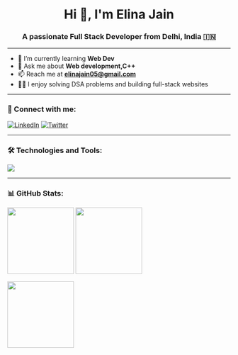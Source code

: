 <h1 align="center">Hi 👋, I'm Elina Jain</h1>
<h3 align="center">A passionate Full Stack Developer from Delhi, India 🇮🇳</h3>

---

- 🌱 I’m currently learning **Web Dev**
- 💬 Ask me about **Web development,C++**
- 📫 Reach me at **elinajain05@gmail.com**
- 👩‍💻 I enjoy solving DSA problems and building full-stack websites

---

### 🤝 Connect with me:
[![LinkedIn](https://img.shields.io/badge/-LinkedIn-0077B5?logo=linkedin&logoColor=white)](https://linkedin.com/in/elina-jain-4a3421314)
[![Twitter](https://img.shields.io/badge/-Twitter-1DA1F2?logo=twitter&logoColor=white)](https://twitter.com/elina_jain63357)

---

### 🛠️ Technologies and Tools:
<p align="left">
  <img src="https://skillicons.dev/icons?i=html,css,js,react,nodejs,express,mongodb,java,cpp,git,github,bootstrap" />
</p>

---

### 📊 GitHub Stats:
<p align="left">
  <img src="https://github-readme-stats.vercel.app/api?username=Elinajain05&show_icons=true&theme=radical" height="150"/>
  <img src="https://github-readme-stats.vercel.app/api/top-langs/?username=Elinajain05&layout=compact&theme=radical" height="150"/>
</p>

<p align="left">
  <img src="https://streak-stats.demolab.com?user=Elinajain05&theme=radical" height="150"/>
</p>
